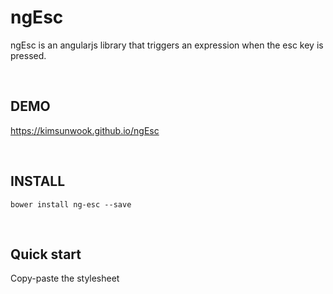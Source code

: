 ngEsc
=======

ngEsc is an angularjs library that triggers an expression when the esc key is pressed.

<br/>

DEMO
-------
https://kimsunwook.github.io/ngEsc

<br/>

INSTALL
-------

```
bower install ng-esc --save
```

<br/>

Quick start
-------
Copy-paste the stylesheet <script> into your <body>.

```
<script src=".bower_components/ng-esc/ngEsc.js"></script>
```
or
```
<script src=".bower_components/ng-esc/ngEsc.min.js"></script>
```
or
```
<script src="https://raw.githubusercontent.com/KimSunWook/ngEsc/master/ngEsc.js"></script>
```
or
```
<script src="https://raw.githubusercontent.com/KimSunWook/ngEsc/master/ngEsc.min.js"></script>
```

<br/>

USAGE
-----

Make sure you include the module 'ngEsc' in your application config

```
angular.module('myApp', [
  'ngEsc',
  ...
]);
```

```
<input
  ng-esc="message = 'esc pressed'" // Invoked when you press the Esc key
  ng-esc-model="model" // If you do not put object, $esc and $esced values ​​are stored in scope.
  ng-esc-duration="1000" // The value of $ esc lasts true and the default value is 100 (ms).
  ng-class="[
    {'esc_classes':model.$esc}, // The value of $esc becomes true on click and turns false after duration (ms).
    {'esc_classes':model.$esced} // The value of $esced is true when clicked and does not change.
  ]">
```

Once esc is pressed

```
$scope.message === 'esc pressed' // true
$scope.model.$esc === true // true
$scope.model.$esced === true // true
```

<br/>

Easy!
